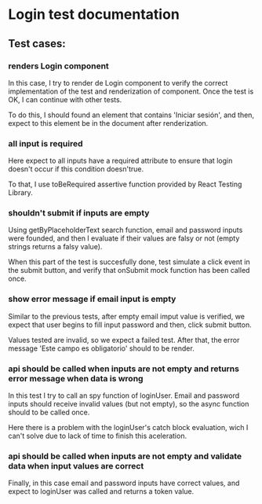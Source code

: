 # Login test documentation

## Test cases:

### renders Login component

In this case, I try to render de Login component to verify the correct implementation of the test and renderization of component. Once the test is OK, I can continue with other tests.

To do this, I should found an element that contains 'Iniciar sesión', and then, expect to this element be in the document after renderization.

### all input is required

Here expect to all inputs have a required attribute to ensure that login doesn't occur if this condition doesn'true.

To that, I use toBeRequired assertive function provided by React Testing Library.

### shouldn't submit if inputs are empty

Using getByPlaceholderText search function, email and password inputs were founded, and then I evaluate if their values are falsy or not (empty strings returns a falsy value).

When this part of the test is succesfully done, test simulate a click event in the submit button, and verify that onSubmit mock function has been called once.

### show error message if email input is empty

Similar to the previous tests, after empty email imput value is verified, we expect that user begins to fill input password and then, click submit button.

Values tested are invalid, so we expect a failed test. After that, the error message 'Este campo es obligatorio' should to be render.

### api should be called when inputs are not empty and returns error message when data is wrong

In this test I try to call an spy function of loginUser. Email and password inputs should receive invalid values (but not empty), so the async function should to be called once.

Here there is a problem with the loginUser's catch block evaluation, wich I can't solve due to lack of time to finish this aceleration.

### api should be called when inputs are not empty and validate data when input values are correct

Finally, in this case email and password inputs have correct values, and expect to loginUser was called and returns a token value.